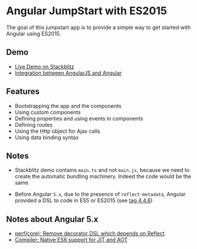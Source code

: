 # Angular JumpStart with ES2015

The goal of this jumpstart app is to provide a simple way to get started with
Angular using ES2015.

## Demo

- [Live Demo on Stackblitz](https://stackblitz.com/edit/angularjs-irc-starter-qifuew)
- [Integration between AngularJS and Angular](https://stackblitz.com/edit/ngupgradelite-playground)

## Features

- Bootstrapping the app and the components
- Using custom components
- Defining properties and using events in components
- Defining routes
- Using the Http object for Ajax calls
- Using data binding syntax

## Notes

- Stackblitz demo contains `main.ts` and not `main.js`, because we need to 
create the automatic bundling machinery. Indeed the code would be the same

- Before Angular `5.x`, due to the presence of `reflect-metadata`, Angular 
provided a DSL to code in ES5 or ES2015 (see [tag 4.4.6](https://github.com/albertosantini/angular2-es5-jumpstart/tree/4.4.6))

## Notes about Angular 5.x

- [perf(core): Remove decorator DSL which depends on Reflect](https://github.com/angular/angular/commit/cac130eff9b9cb608f2308ae40c42c9cd1850c4d#diff-635fe23be5795132e3385c8f4899dc3a)
- [Compiler: Native ES6 support for JIT and AOT](https://github.com/angular/angular/issues/15127)
